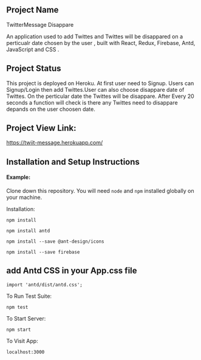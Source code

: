 ## Project Name 


TwitterMessage Disappare

An application used to add Twittes and Twittes will be disappared on a perticualr date chosen by the user , built with React, Redux, Firebase, Antd, JavaScript and CSS .

## Project Status


This project is deployed on Heroku. At first user need to Signup. Users can Signup/Login then add Twittes.User can also choose disappare date of Twittes. On the perticular date the Twittes will be disappare. After Every 20 seconds a function will check is there any Twittes need to disappare depands on the user choosen date.

## Project View Link:

https://twiit-message.herokuapp.com/


## Installation and Setup Instructions

#### Example:  

Clone down this repository. You will need `node` and `npm` installed globally on your machine.  

Installation:

`npm install`  


`npm install antd`

`npm install --save @ant-design/icons`

`npm install --save firebase`


## add Antd CSS in your App.css file
`import 'antd/dist/antd.css';`

To Run Test Suite:  

`npm test`  


To Start Server:

`npm start`  



To Visit App:

`localhost:3000`  






